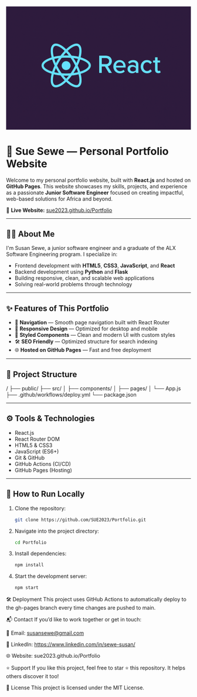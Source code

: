 ![Portfolio Sewe](assets/banner.png)

# 🚀 Sue Sewe — Personal Portfolio Website

Welcome to my personal portfolio website, built with **React.js** and hosted on **GitHub Pages**. This website showcases my skills, projects, and experience as a passionate **Junior Software Engineer** focused on creating impactful, web-based solutions for Africa and beyond.

🔗 **Live Website:** [sue2023.github.io/Portfolio](https://sue2023.github.io/Portfolio/)

---

## 🧑‍💻 About Me

I'm Susan Sewe, a junior software engineer and a graduate of the ALX Software Engineering program. I specialize in:

- Frontend development with **HTML5**, **CSS3**, **JavaScript**, and **React**
- Backend development using **Python** and **Flask**
- Building responsive, clean, and scalable web applications
- Solving real-world problems through technology

---

## ✨ Features of This Portfolio

- 🧭 **Navigation** — Smooth page navigation built with React Router
- 📱 **Responsive Design** — Optimized for desktop and mobile
- 🎨 **Styled Components** — Clean and modern UI with custom styles
- 🛠 **SEO Friendly** — Optimized structure for search indexing
- 🌐 **Hosted on GitHub Pages** — Fast and free deployment

---

## 📂 Project Structure

/
├── public/
├── src/
│ ├── components/
│ ├── pages/
│ └── App.js
├── .github/workflows/deploy.yml
└── package.json


---

## ⚙️ Tools & Technologies

- React.js
- React Router DOM
- HTML5 & CSS3
- JavaScript (ES6+)
- Git & GitHub
- GitHub Actions (CI/CD)
- GitHub Pages (Hosting)

---

## 🚀 How to Run Locally

1. Clone the repository:
   ```bash
   git clone https://github.com/SUE2023/Portfolio.git

2. Navigate into the project directory:
   ```bash
   cd Portfolio

3. Install dependencies:
   ```bash
   npm install

4. Start the development server:  
    ```bash
   npm start


🛠 Deployment
This project uses GitHub Actions to automatically deploy to the gh-pages branch every time changes are pushed to main.

📬 Contact
If you’d like to work together or get in touch:

📧 Email: susansewe@gmail.com

💼 LinkedIn: https://www.linkedin.com/in/sewe-susan/

🌐 Website: sue2023.github.io/Portfolio


⭐️ Support
If you like this project, feel free to star ⭐ this repository. It helps others discover it too!

📄 License
This project is licensed under the MIT License.
